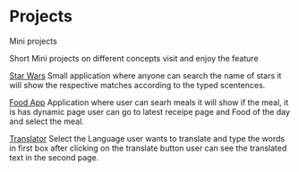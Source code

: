 # Projects
Mini projects


Short Mini projects on different concepts visit and enjoy the feature

[Star Wars](https://practical-kare-70af7b.netlify.app/)
Small application where anyone can search the name of stars it will show the respective matches according to the typed scentences.

[Food App](https://priceless-noyce-1bbf55.netlify.app/)
Application where user can searh meals it will show if the meal, it is has dynamic page user can go to latest receipe page and Food of the day and select the meal.

[Translator](https://sharp-ptolemy-3da6e5.netlify.app/)
Select the Language user wants to translate and type the words in first box after clicking on the translate button user can see the translated text in the second page.
